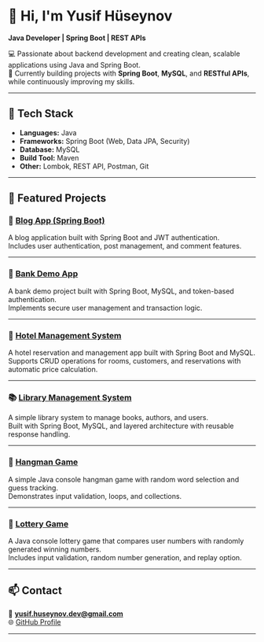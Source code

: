 # 👋 Hi, I'm Yusif Hüseynov  
**Java Developer | Spring Boot | REST APIs**

💻 Passionate about backend development and creating clean, scalable applications using Java and Spring Boot.  
🚀 Currently building projects with **Spring Boot**, **MySQL**, and **RESTful APIs**, while continuously improving my skills.

---

## 🧰 Tech Stack
- **Languages:** Java  
- **Frameworks:** Spring Boot (Web, Data JPA, Security)  
- **Database:** MySQL  
- **Build Tool:** Maven  
- **Other:** Lombok, REST API, Postman, Git  

---

## 🌟 Featured Projects

### 📰 [Blog App (Spring Boot)](https://github.com/yusif-hsynv/blog-app-spring)
A blog application built with Spring Boot and JWT authentication.  
Includes user authentication, post management, and comment features.

---

### 🏦 [Bank Demo App](https://github.com/yusif-hsynv/bankdemo)
A bank demo project built with Spring Boot, MySQL, and token-based authentication.  
Implements secure user management and transaction logic.

---

### 🏨 [Hotel Management System](https://github.com/yusif-hsynv/hotel-mg-system)
A hotel reservation and management app built with Spring Boot and MySQL.  
Supports CRUD operations for rooms, customers, and reservations with automatic price calculation.

---

### 📚 [Library Management System](https://github.com/yusif-hsynv/library-mg-system)
A simple library system to manage books, authors, and users.  
Built with Spring Boot, MySQL, and layered architecture with reusable response handling.

---

### 🎯 [Hangman Game](https://github.com/yusif-hsynv/Hangman_Game)
A simple Java console hangman game with random word selection and guess tracking.  
Demonstrates input validation, loops, and collections.

---

### 🎰 [Lottery Game](https://github.com/yusif-hsynv/LotteryGame)
A Java console lottery game that compares user numbers with randomly generated winning numbers.  
Includes input validation, random number generation, and replay option.

---

## 📫 Contact
📧 **yusif.huseynov.dev@gmail.com**  
🌐 [GitHub Profile](https://github.com/yusif-hsynv)

---
